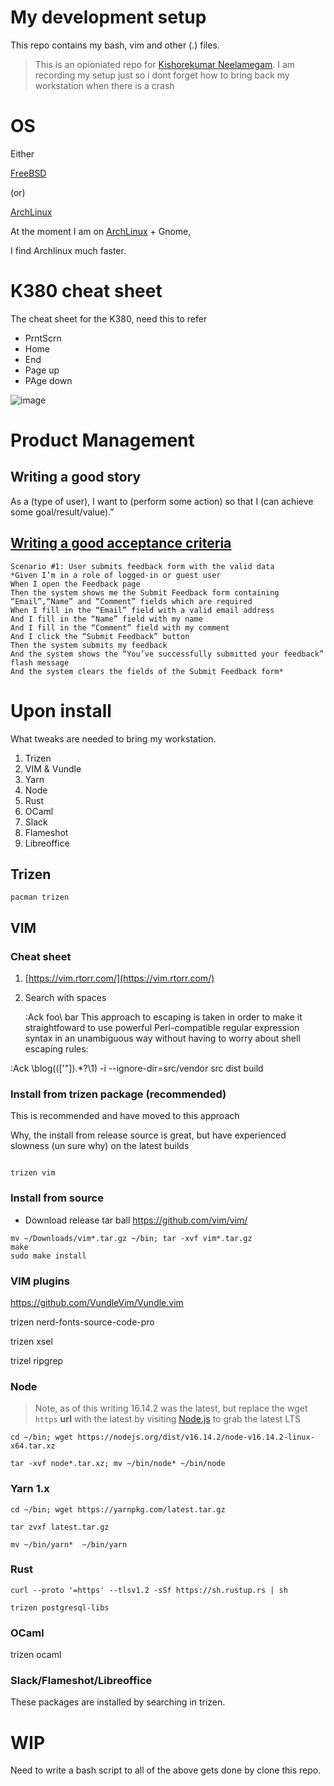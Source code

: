 # My development setup

This repo contains my bash, vim and other (.) files. 

> This is an opioniated repo for [Kishorekumar Neelamegam](https://www.linkedin.com/in/kishorekumarneelamegam/?originalSubdomain=in). I am recording my setup just so i dont forget how to bring back my workstation when there is a crash


# OS

Either

[FreeBSD](https://www.freebsd.org/) 

(or)

[ArchLinux](https://archlinux.org/)

At the moment I am on [ArchLinux](https://archlinux.org/) + Gnome, 

I find Archlinux much faster.

# K380 cheat sheet

The cheat sheet for the K380, need this to refer 

- PrntScrn
- Home
- End
- Page up
- PAge down

![image](https://user-images.githubusercontent.com/1402479/161395539-2b1ec230-97d1-4994-a394-af56070d3d2b.png)

# Product Management

## Writing a good story

As a (type of user), I want to (perform some action) so that I (can achieve some goal/result/value).”

## [Writing a good acceptance criteria](https://rubygarage.org/blog/clear-acceptance-criteria-and-why-its-important)

```
Scenario #1: User submits feedback form with the valid data
*Given I’m in a role of logged-in or guest user
When I open the Feedback page
Then the system shows me the Submit Feedback form containing “Email”,“Name” and “Comment” fields which are required
When I fill in the “Email” field with a valid email address
And I fill in the “Name” field with my name
And I fill in the “Comment” field with my comment
And I click the “Submit Feedback” button
Then the system submits my feedback
And the system shows the “You’ve successfully submitted your feedback” flash message
And the system clears the fields of the Submit Feedback form*
```


# Upon install

What tweaks are needed to bring my workstation.

1. Trizen
2. VIM & Vundle
3. Yarn
4. Node
3. Rust
4. OCaml
5. Slack
6. Flameshot
7. Libreoffice

## Trizen

```
pacman trizen
```


## VIM

### Cheat sheet


1. [https://vim.rtorr.com/](https://vim.rtorr.com/)


2. Search with spaces

    :Ack foo\ bar
This approach to escaping is taken in order to make it straightfoward to use
powerful Perl-compatible regular expression syntax in an unambiguous way
without having to worry about shell escaping rules:

:Ack \blog\((['"]).*?\1\) -i --ignore-dir=src/vendor src dist build



### Install from trizen package (recommended)

This is recommended and have moved to this approach

Why, the install from release source is great, but have experienced slowness (un sure why) on the latest builds

```

trizen vim

```

### Install from source

- Download release tar ball https://github.com/vim/vim/

```
mv ~/Downloads/vim*.tar.gz ~/bin; tar -xvf vim*.tar.gz
make
sudo make install
```
### VIM plugins

https://github.com/VundleVim/Vundle.vim


trizen nerd-fonts-source-code-pro

trizen xsel

trizel ripgrep


### Node

> Note, as of this writing 16.14.2 was  the latest, but replace the wget `https` **url** with the latest by visiting [Node.js](https://nodejs.org) to grab the latest LTS

```
cd ~/bin; wget https://nodejs.org/dist/v16.14.2/node-v16.14.2-linux-x64.tar.xz

tar -xvf node*.tar.xz; mv ~/bin/node* ~/bin/node

```

### Yarn 1.x

```
cd ~/bin; wget https://yarnpkg.com/latest.tar.gz

tar zvxf latest.tar.gz

mv ~/bin/yarn*  ~/bin/yarn

```

### Rust

```
curl --proto '=https' --tlsv1.2 -sSf https://sh.rustup.rs | sh

trizen postgresql-libs

```

### OCaml

trizen ocaml

### Slack/Flameshot/Libreoffice

These packages are installed by searching in trizen.


# WIP

Need to write a bash script to all of the above gets done by clone this repo. 
